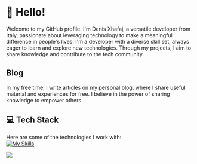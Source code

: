 # 👋 Hello!

Welcome to my GitHub profile. I'm Denis Xhafaj, a versatile developer from Italy, passionate about leveraging technology to make a meaningful difference in people's lives.
I'm a developer with a diverse skill set, always eager to learn and explore new technologies. Through my projects, I aim to share knowledge and contribute to the tech community.

## Blog

In my free time, I write articles on my personal blog, where I share useful material and experiences for free. I believe in the power of sharing knowledge to empower others.

## 💻 Tech Stack

Here are some of the technologies I work with: <br>
[![My Skills](https://skillicons.dev/icons?i=html,css,js,c,java,figma,linux,git)](https://skillicons.dev)


[![](https://visitcount.itsvg.in/api?id=xaxoman&icon=0&color=0)](https://visitcount.itsvg.in)

<!-- Proudly created with GPRM ( https://gprm.itsvg.in ) -->
